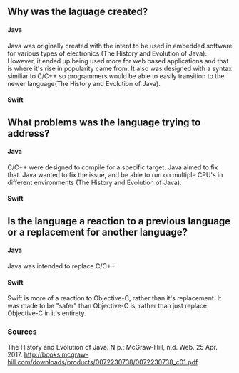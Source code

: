 ## Why was the laguage created?
#### Java
Java was originally created with the intent to be used in embedded software for various types of electronics (The History and Evolution of Java). However, it ended up being used more for web based applications and that is where it's rise in popularity came from. It also was designed with a syntax similiar to C/C++ so programmers would be able to easily transition to the newer language(The History and Evolution of Java).

#### Swift


## What problems was the language trying to address?
#### Java
C/C++ were designed to compile for a specific target. Java aimed to fix that. Java wanted to fix the issue, and be able to run on multiple CPU's in different environments (The History and Evolution of Java).
#### Swift

## Is the language a reaction to a previous language or a replacement for another language?
#### Java
Java was intended to replace C/C++

#### Swift
Swift is more of a reaction to Objective-C, rather than it's replacement. It was made to be "safer" than Objective-C is, rather than just replace Objective-C in it's entirety. 

### Sources
The History and Evolution of Java. N.p.: McGraw-Hill, n.d. Web. 25 Apr. 2017. <http://books.mcgraw-hill.com/downloads/products/0072230738/0072230738_c01.pdf>.
